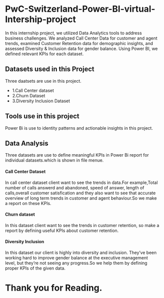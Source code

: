 # PwC-Switzerland-Power-BI-virtual-Intership-project
In this internship project, we utilized Data Analytics tools to address business challenges. We analyzed Call Center Data for customer and agent trends, examined Customer Retention data for demographic insights, and assessed Diversity & Inclusion data for gender balance. Using Power BI, we defined relevant KPIs for each dataset.
## Datasets used in this Project 
Three daatsets are use in this project.
* 1.Call Center dataset
* 2.Churn Dataset
* 3.Diversity Inclusion Dataset
## Tools use in this project 
Power Bi is use to identity patterns and actionable insights in this project.
## Data Analysis
Three datasets are use to define meaningful KPIs in Power Bi report for individual datasets.which is shown in file menue.
#### Call Center Dataset
In call center dataset client want to see the trends in data.For example,Total number of calls answerd and abandoned, speed of answer, length of calls,overall customer satisfication and they also want to see that accurate overview of long term trends in customer and agent behaviour.So we make a report on these KPIs.
#### Churn dataset
In this dataset client want to see the trends in customer retention, so make a report by defining useful KPIs about customer retention.
#### Diversity Inclusion
In this dataset our client is highly into diversity and inclusion. They’ve been working hard to improve gender balance at the executive management level, but they’re not seeing any progress.So we help them by defining proper KPIs of the given data.

# Thank you for Reading.
